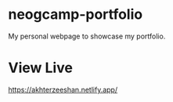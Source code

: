 # neogcamp-portfolio
 My personal webpage to showcase my portfolio.
 
 # View Live
 https://akhterzeeshan.netlify.app/
